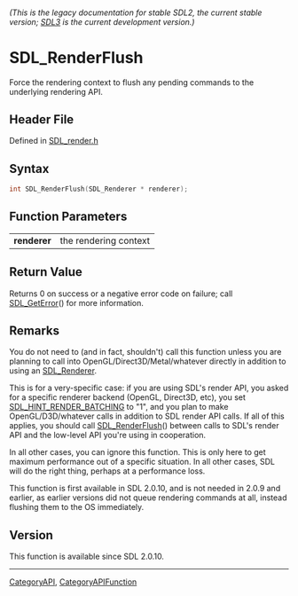 ###### (This is the legacy documentation for stable SDL2, the current stable version; [SDL3](https://wiki.libsdl.org/SDL3/) is the current development version.)
# SDL_RenderFlush

Force the rendering context to flush any pending commands to the underlying rendering API.

## Header File

Defined in [SDL_render.h](https://github.com/libsdl-org/SDL/blob/SDL2/include/SDL_render.h)

## Syntax

```c
int SDL_RenderFlush(SDL_Renderer * renderer);

```

## Function Parameters

|                  |                       |
| ---------------- | --------------------- |
| **renderer**     | the rendering context |

## Return Value

Returns 0 on success or a negative error code on failure; call
[SDL_GetError](SDL_GetError)() for more information.

## Remarks

You do not need to (and in fact, shouldn't) call this function unless you
are planning to call into OpenGL/Direct3D/Metal/whatever directly in
addition to using an [SDL_Renderer](SDL_Renderer).

This is for a very-specific case: if you are using SDL's render API, you
asked for a specific renderer backend (OpenGL, Direct3D, etc), you set
[SDL_HINT_RENDER_BATCHING](SDL_HINT_RENDER_BATCHING) to "1", and you plan
to make OpenGL/D3D/whatever calls in addition to SDL render API calls. If
all of this applies, you should call [SDL_RenderFlush](SDL_RenderFlush)()
between calls to SDL's render API and the low-level API you're using in
cooperation.

In all other cases, you can ignore this function. This is only here to get
maximum performance out of a specific situation. In all other cases, SDL
will do the right thing, perhaps at a performance loss.

This function is first available in SDL 2.0.10, and is not needed in 2.0.9
and earlier, as earlier versions did not queue rendering commands at all,
instead flushing them to the OS immediately.

## Version

This function is available since SDL 2.0.10.

----
[CategoryAPI](CategoryAPI), [CategoryAPIFunction](CategoryAPIFunction)


